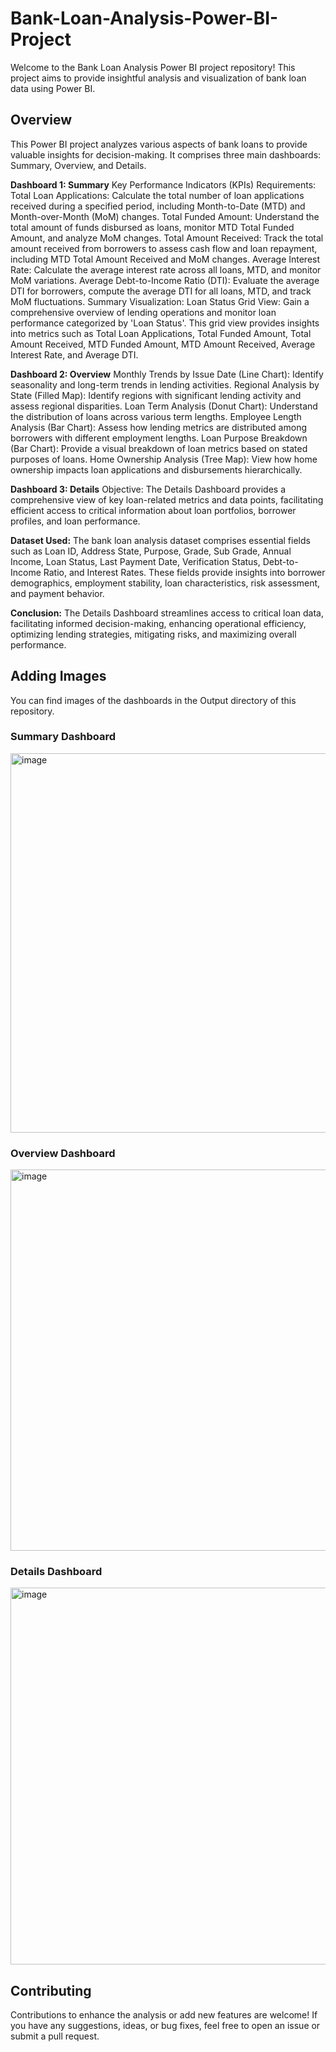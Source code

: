 # Bank-Loan-Analysis-Power-BI-Project
Welcome to the Bank Loan Analysis Power BI project repository! This project aims to provide insightful analysis and visualization of bank loan data using Power BI.

## Overview
This Power BI project analyzes various aspects of bank loans to provide valuable insights for decision-making. It comprises three main dashboards: Summary, Overview, and Details.

**Dashboard 1: Summary**
Key Performance Indicators (KPIs) Requirements:
Total Loan Applications: Calculate the total number of loan applications received during a specified period, including Month-to-Date (MTD) and Month-over-Month (MoM) changes.
Total Funded Amount: Understand the total amount of funds disbursed as loans, monitor MTD Total Funded Amount, and analyze MoM changes.
Total Amount Received: Track the total amount received from borrowers to assess cash flow and loan repayment, including MTD Total Amount Received and MoM changes.
Average Interest Rate: Calculate the average interest rate across all loans, MTD, and monitor MoM variations.
Average Debt-to-Income Ratio (DTI): Evaluate the average DTI for borrowers, compute the average DTI for all loans, MTD, and track MoM fluctuations.
Summary Visualization:
Loan Status Grid View: Gain a comprehensive overview of lending operations and monitor loan performance categorized by 'Loan Status'. This grid view provides insights into metrics such as Total Loan Applications, Total Funded Amount, Total Amount Received, MTD Funded Amount, MTD Amount Received, Average Interest Rate, and Average DTI.

**Dashboard 2: Overview**
Monthly Trends by Issue Date (Line Chart): Identify seasonality and long-term trends in lending activities.
Regional Analysis by State (Filled Map): Identify regions with significant lending activity and assess regional disparities.
Loan Term Analysis (Donut Chart): Understand the distribution of loans across various term lengths.
Employee Length Analysis (Bar Chart): Assess how lending metrics are distributed among borrowers with different employment lengths.
Loan Purpose Breakdown (Bar Chart): Provide a visual breakdown of loan metrics based on stated purposes of loans.
Home Ownership Analysis (Tree Map): View how home ownership impacts loan applications and disbursements hierarchically.

**Dashboard 3: Details**
Objective: The Details Dashboard provides a comprehensive view of key loan-related metrics and data points, facilitating efficient access to critical information about loan portfolios, borrower profiles, and loan performance.

**Dataset Used:**
The bank loan analysis dataset comprises essential fields such as Loan ID, Address State, Purpose, Grade, Sub Grade, Annual Income, Loan Status, Last Payment Date, Verification Status, Debt-to-Income Ratio, and Interest Rates. These fields provide insights into borrower demographics, employment stability, loan characteristics, risk assessment, and payment behavior.

**Conclusion:**
The Details Dashboard streamlines access to critical loan data, facilitating informed decision-making, enhancing operational efficiency, optimizing lending strategies, mitigating risks, and maximizing overall performance.

## Adding Images
You can find images of the dashboards in the Output directory of this repository.

<h3>Summary Dashboard</h3>

<img width="607" alt="image" src="https://github.com/user-attachments/assets/570c6ebc-8fc1-4ff7-a49b-84ead344d42f" />

<h3>Overview Dashboard</h3>

<img width="610" alt="image" src="https://github.com/user-attachments/assets/e1076f50-814a-4308-8041-edc083307e91" />

<h3>Details Dashboard</h3>
<img width="603" alt="image" src="https://github.com/user-attachments/assets/32293044-8ae6-4168-9b9b-0bf8e30d1461" />

<h2>Contributing</h2>
Contributions to enhance the analysis or add new features are welcome! If you have any suggestions, ideas, or bug fixes, feel free to open an issue or submit a pull request.

